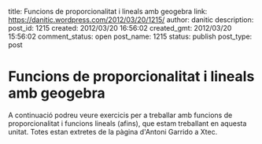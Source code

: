 title: Funcions de proporcionalitat i lineals amb geogebra
link: https://danitic.wordpress.com/2012/03/20/1215/
author: danitic
description: 
post_id: 1215
created: 2012/03/20 16:56:02
created_gmt: 2012/03/20 15:56:02
comment_status: open
post_name: 1215
status: publish
post_type: post

# Funcions de proporcionalitat i lineals amb geogebra

A continuació podreu veure exercicis per a treballar amb funcions de proporcionalitat i funcions lineals (afins), que estam treballant en aquesta unitat. Totes estan extretes de la pàgina d'Antoni Garrido a Xtec.